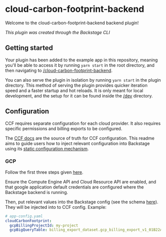 # cloud-carbon-footprint-backend

Welcome to the cloud-carbon-footprint-backend backend plugin!

_This plugin was created through the Backstage CLI_

## Getting started

Your plugin has been added to the example app in this repository, meaning you'll be able to access it by running `yarn start` in the root directory, and then navigating to [/cloud-carbon-footprint-backend](http://localhost:3000/cloud-carbon-footprint-backend).

You can also serve the plugin in isolation by running `yarn start` in the plugin directory.
This method of serving the plugin provides quicker iteration speed and a faster startup and hot reloads.
It is only meant for local development, and the setup for it can be found inside the [/dev](/dev) directory.

## Configuration
CCF requires separate configuration for each cloud provider. It also requires specific permissions and billing exports to be configured.

The [CCF docs](https://www.cloudcarbonfootprint.org/docs/introduction) are the source of truth for CCF configuration. This readme aims to guide users how to inject relevant configuration into Backstage using its [static configuration mechanism](https://backstage.io/docs/conf/).

### GCP
Follow the first three steps given [here](https://www.cloudcarbonfootprint.org/docs/gcp).

Ensure the Compute Engine API and Cloud Resource API are enabled, and that google application default credentials are configured where the Backstage backend is running.

Then, put relevant values into the Backstage config (see the schema [here](./config.d.ts)). They will be injected into to CCF config. Example:
```yaml
# app-config.yaml
cloudCarbonFootprint:
  gcpBillingProjectId: my-project
  gcpBigQueryTable: billing_export_dataset.gcp_billing_export_v1_01B22A_05AA4C_87BDAC
```
